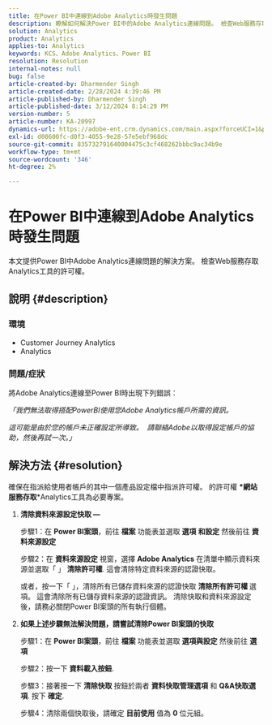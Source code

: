 ```yaml
---
title: 在Power BI中連線到Adobe Analytics時發生問題
description: 瞭解如何解決Power BI中的Adobe Analytics連線問題。 檢查Web服務存取Analytics工具的許可權。
solution: Analytics
product: Analytics
applies-to: Analytics
keywords: KCS、Adobe Analytics、Power BI
resolution: Resolution
internal-notes: null
bug: false
article-created-by: Dharmender Singh
article-created-date: 2/28/2024 4:39:46 PM
article-published-by: Dharmender Singh
article-published-date: 3/12/2024 8:14:29 PM
version-number: 5
article-number: KA-20997
dynamics-url: https://adobe-ent.crm.dynamics.com/main.aspx?forceUCI=1&pagetype=entityrecord&etn=knowledgearticle&id=d3a875f5-57d6-ee11-9079-6045bd006295
exl-id: d00600fc-d0f3-4055-9e28-57e5ebf968dc
source-git-commit: 835732791640004475c3cf468262bbbc9ac34b9e
workflow-type: tm+mt
source-wordcount: '346'
ht-degree: 2%

---
```


# 在Power BI中連線到Adobe Analytics時發生問題


本文提供Power BI中Adobe Analytics連線問題的解決方案。 檢查Web服務存取Analytics工具的許可權。

## 說明 {#description}


### <b>環境</b>

- Customer Journey Analytics
- Analytics




### <b>問題/症狀</b>

將Adobe Analytics連線至Power BI時出現下列錯誤：



*「我們無法取得搭配PowerBI使用您Adobe Analytics帳戶所需的資訊。*

*這可能是由於您的帳戶未正確設定所導致。  請聯絡Adobe以取得設定帳戶的協助，然後再試一次。」*


## 解決方法 {#resolution}

確保在指派給使用者帳戶的其中一個產品設定檔中指派許可權。 的許可權 <b>*網站服務存取</b>*Analytics工具為必要專案。<br>


1. <b>清除資料來源設定快取 —  </b>

   步驟1：在 <b>Power BI案頭</b>，前往 <b>檔案</b> 功能表並選取 <b>選項</b> <b>和設定</b> 然後前往 <b>資料來源設定</b>

   步驟2：在 <b>資料來源設定</b> 視窗，選擇 <b>Adobe Analytics</b> 在清單中顯示資料來源並選取「 」 <b>清除許可權</b>. 這會清除特定資料來源的認證快取。

   或者，按一下「 」，清除所有已儲存資料來源的認證快取 <b>清除所有許可權 </b>選項。 這會清除所有已儲存資料來源的認證資訊。
清除快取和資料來源設定後，請務必關閉Power BI案頭的所有執行個體。
2. <b>如果上述步驟無法解決問題，請嘗試清除Power BI案頭的快取</b>

   步驟1：在 <b>Power BI案頭</b>，前往 <b>檔案</b> 功能表並選取 <b>選項與設定</b> 然後前往 <b>選項</b>

   步驟2：按一下 <b>資料載入按鈕</b>.

   步驟3：接著按一下 <b>清除快取</b> 按鈕於兩者 <b>資料快取管理選項</b> 和 <b>Q&amp;A快取選項</b>. 按下 <b>確定</b>.

   步驟4：清除兩個快取後，請確定 <b>目前使用</b> 值為 <b>0</b> 位元組。
